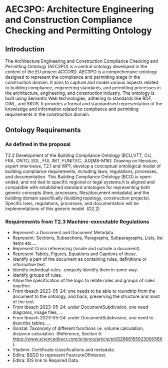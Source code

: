 # AEC3PO: Architecture Engineering and Construction Compliance Checking and Permitting Ontology

## Introduction

The Architecture Engineering and Construction Compliance Checking and Permitting Ontology (AEC3PO) is a central ontology developed in the context of the EU project ACCORD. AEC3PO is a comprehensive ontology designed to represent the compliance and permitting stage in the construction domain. It aims to capture and model various aspects related to building compliance, engineering standards, and permitting processes in the architecture, engineering, and construction industry. The ontology is built using Semantic Web technologies, adhering to standards like RDF, OWL, and SKOS. It provides a formal and standardised representation of the knowledge and information related to compliance and permitting requirements in the construction domain. 


## Ontology Requirements

### As defined in the proposal

T2.2  Development of the  Building  Compliance  Ontology (BCU,VTT,  CU,  FRA,  ONTO,  SOL,  FUI,  IMT, FUNITEC, JU)[M8-M16]: Drawing on literature, expert interviews, T2.1 and WP1, develop a conceptual ontological model of building compliance requirements,  including laws,  regulations, processes,  and  documentation. This Building Compliance Ontology (BCO) is open-ended, and not tied to specific regional or legal systems.It is aligned  and  compatible  with  established  standard ontologies for  representing both generic concepts  (time, processes, files/document metadata) and the building domain specifically (building topology, construction projects). Specific laws, regulations, processes, and documentation will be implementations of this generic model. (D2.2)

### Requirements from T2.3 Machine-executable Regulations 

- Represent: a Document and Document Metadata.
- Represent: Sections, Subsections, Paragraphs, Subparagraphs, Lists, list items etc….
- Represent Cross referencing (inside and outside a document).
- Represent Tables, Figures, Equations and Captions of these.
- Identify a part of the document as containing rules, definitions or informative text.
- Identify individual rules –uniquely identify them in some way.
- Identify groups of rules.
- Allow the specification of the logic to relate rules and groups of rules together.
- From tbeach 2023-05-24: one needs to be able to roundtrip from the document to the ontology, and back, preserving the structure and most of the text.
- From tbeach 2023-05-24: under DocumentSubdivision, one need diagrams, image files, ...
- From tbeach 2023-05-24: under DocumentSubdivision, one need to describe tables, ...
- Gonzal: Taxonomy of different functions i.e.  volume calculation, distance calculation. (Reference, Section 5: https://www.sciencedirect.com/science/article/pii/S266616592300056X).
- Vladimir: Certificate classifications and metadata.
- Edlira: BSDD to represent FearcureOfInterest.
- Edlira: IDS link to Required Data. 
  




